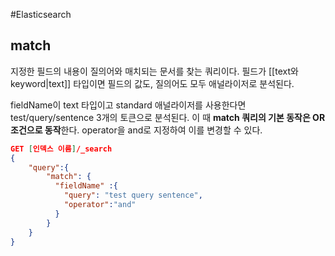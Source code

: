 #Elasticsearch 

## match
지정한 필드의 내용이 질의어와 매치되는 문서를 찾는 쿼리이다. 필드가 [[text와 keyword|text]] 타입이면 필드의 값도, 질의어도 모두 애널라이저로 분석된다.

fieldName이 text 타입이고 standard 애널라이저를 사용한다면 test/query/sentence 3개의 토큰으로 분석된다. 이 때 **match 쿼리의 기본 동작은 OR조건으로 동작**한다. operator을 and로 지정하여 이를 변경할 수 있다.

```json
GET [인덱스 이름]/_search
{
	"query":{
		"match": {
		  "fieldName" :{
		    "query": "test query sentence",
		    "operator":"and"
		  }
		}
	}
}
```